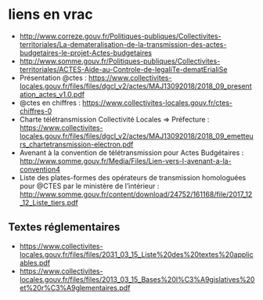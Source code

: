 # liens en vrac

- http://www.correze.gouv.fr/Politiques-publiques/Collectivites-territoriales/La-demateralisation-de-la-transmission-des-actes-budgetaires-le-projet-Actes-budgetaires
- http://www.somme.gouv.fr/Politiques-publiques/Collectivites-territoriales/ACTES-Aide-au-Controle-de-legaliTe-dematErialiSe
- Présentation @ctes : https://www.collectivites-locales.gouv.fr/files/files/dgcl_v2/actes/MAJ13092018/2018_09_presentation_actes_v1.0.pdf
- @ctes en chiffres : https://www.collectivites-locales.gouv.fr/ctes-chiffres-0
- Charte télétransmission Collectivité Locales => Préfecture : https://www.collectivites-locales.gouv.fr/files/files/dgcl_v2/actes/MAJ13092018/2018_09_emetteurs_chartetransmission-electron.pdf
- Avenant à la convention de télétransmission pour Actes Budgétaires : http://www.somme.gouv.fr/Media/Files/Lien-vers-l-avenant-a-la-convention4
- Liste des plates-formes des opérateurs de transmission homologuées pour @CTES par le ministère de l’intérieur : http://www.somme.gouv.fr/content/download/24752/161168/file/2017_12_12_Liste_tiers.pdf


## Textes réglementaires

- https://www.collectivites-locales.gouv.fr/files/files/2031_03_15_Liste%20des%20textes%20applicables.pdf
- https://www.collectivites-locales.gouv.fr/files/files/2013_03_15_Bases%20l%C3%A9gislatives%20et%20r%C3%A9glementaires.pdf

